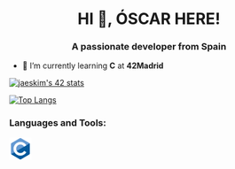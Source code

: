 <h1 align="center">HI 👋, ÓSCAR HERE!</h1>
<h3 align="center">A passionate developer from Spain</h3>

- 🌱 I’m currently learning **C** at **42Madrid**

[![jaeskim's 42 stats](https://badge42.herokuapp.com/api/stats/omartine)](https://github.com/JaeSeoKim/badge42)


[![Top Langs](https://github-readme-stats.vercel.app/api/top-langs/?username=omartine&layout=compact)](https://github.com/anuraghazra/github-readme-stats)


<h3 align="left">Languages and Tools:</h3>
<p align="left"> <a href="https://www.cprogramming.com/" target="_blank"> <img src="https://raw.githubusercontent.com/devicons/devicon/master/icons/c/c-original.svg" alt="c" width="40" height="40"/> </a> <a href="https://www.w3schools.com/cpp/" target="_blank">
